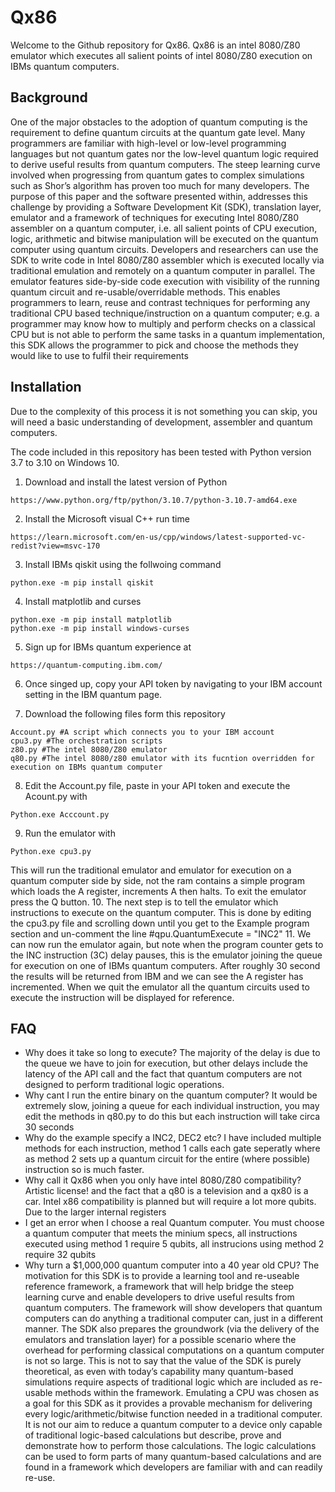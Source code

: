 # Qx86

Welcome to the Github repository for Qx86. 
Qx86 is an intel 8080/Z80 emulator which executes all salient points of intel 8080/Z80 execution on IBMs quantum computers.

## Background
One of the major obstacles to the adoption of quantum computing is the requirement to define quantum circuits at the quantum gate level. Many programmers are familiar with high-level or low-level programming languages but not quantum gates nor the low-level quantum logic required to derive useful results from quantum computers. The steep learning curve involved when progressing from quantum gates to complex simulations such as Shor’s algorithm has proven too much for many developers. The purpose of this paper and the software presented within, addresses this challenge by providing a Software Development Kit (SDK), translation layer, emulator and a framework of techniques for executing Intel 8080/Z80 assembler on a quantum computer, i.e. all salient points of CPU execution, logic, arithmetic and bitwise manipulation will be executed on the quantum computer using quantum circuits. Developers and researchers can use the SDK to write code in Intel 8080/Z80 assembler which is executed locally via traditional emulation and remotely on a quantum computer in parallel. The emulator features side-by-side code execution with visibility of the running quantum circuit and re-usable/overridable methods. This enables programmers to learn, reuse and contrast techniques for performing any traditional CPU based technique/instruction on a quantum computer; e.g. a programmer may know how to multiply and perform checks on a classical CPU but is not able to perform the same tasks in a quantum implementation, this SDK allows the programmer to pick and choose the methods they would like to use to fulfil their requirements


## Installation
Due to the complexity of this process it is not something you can skip, you will need a basic understanding of development, assembler and quantum computers.


The code included in this repository has been tested with Python version 3.7 to 3.10 on Windows 10.

1. Download and install the latest version of Python
```
https://www.python.org/ftp/python/3.10.7/python-3.10.7-amd64.exe
```

2. Install the Microsoft visual C++ run time 
```
https://learn.microsoft.com/en-us/cpp/windows/latest-supported-vc-redist?view=msvc-170
```

3. Install IBMs qiskit using the follwoing command
```
python.exe -m pip install qiskit
```

4. Install matplotlib and curses 
```
python.exe -m pip install matplotlib
python.exe -m pip install windows-curses
```

5. Sign up for IBMs quantum experience at
```
https://quantum-computing.ibm.com/
```

6. Once singed up, copy your API token by navigating to your IBM account setting in the IBM quantum page.

7. Download the following files form this repository
```
Account.py #A script which connects you to your IBM account
cpu3.py #The orchestration scripts
z80.py #The intel 8080/Z80 emulator
q80.py #The intel 8080/z80 emulator with its fucntion overridden for execution on IBMs quantum computer
```

8. Edit the Account.py file, paste in your API token and execute the Acount.py with
```
Python.exe Acccount.py
```

9. Run the emulator with 
```
Python.exe cpu3.py
```
This will run the traditional emulator and emulator for execution on a quantum computer side by side, not the ram contains a simple program which loads the A register, increments A then halts.
To exit the emulator press the Q button.
10. The next step is to tell the emulator which instructions to execute on the quantum computer. This is done by editing the cpu3.py file and scrolling down until you get to the Example program section and un-comment the line #qpu.QuantumExecute = "INC2" 
11. We can now run the emulator again, but note when the program counter gets to the INC instruction (3C) delay pauses, this is the emulator joining the queue for execution on one of IBMs quantum computers. After roughly 30 second the results will be returned from IBM and we can see the A register has incremented. When we quit the emulator all the quantum circuits used to execute the instruction will be displayed for reference.



## FAQ
- Why does it take so long to execute?
The majority of the delay is due to the queue we have to join for execution, but other delays include the latency of the API call and the fact that quantum computers are not designed to perform traditional logic operations.
- Why cant I run the entire binary on the quantum computer?
It would be extremely slow, joining a queue for each individual instruction, you may edit the methods in q80.py to do this but each instruction will take circa 30 seconds
- Why do the example specify a INC2, DEC2 etc?
I have included multiple methods for each instruction, method 1 calls each gate seperatly where as method 2 sets up a quantum circuit for the entire (where possible) instruction so is much faster.
- Why call it Qx86 when you only have intel 8080/Z80 compatibility?
Artistic license! and the fact that a q80 is a television and a qx80 is a car. Intel x86 compatibility is planned but will require a lot more qubits. Due to the larger internal registers
- I get an error when I choose a real Quantum computer.
You must choose a quantum computer that meets the minium specs, all instructions executed using method 1 require 5 qubits, all instrucions using method 2 require 32 qubits
- Why turn a $1,000,000 quantum computer into a 40 year old CPU?
The motivation for this SDK is to provide a learning tool and re-useable reference framework, a framework that will help bridge the steep learning curve and enable developers to drive useful results from quantum computers. The framework will show developers that quantum computers can do anything a traditional computer can, just in a different manner. The SDK also prepares the groundwork (via the delivery of the emulators and translation layer) for a possible scenario where the overhead for performing classical computations on a quantum computer is not so large. This is not to say that the value of the SDK is purely theoretical, as even with today’s capability many quantum-based simulations require aspects of traditional logic which are included as re-usable methods within the framework. 
Emulating a CPU was chosen as a goal for this SDK as it provides a provable mechanism for delivering every logic/arithmetic/bitwise function needed in a traditional computer. It is not our aim to reduce a quantum computer to a device only capable of traditional logic-based calculations but describe, prove and demonstrate how to perform those calculations. The logic calculations can be used to form parts of many quantum-based calculations and are found in a framework which developers are familiar with and can readily re-use.


